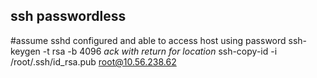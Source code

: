 ## ssh passwordless
#assume sshd configured and able to access host using password
ssh-keygen -t rsa -b 4096
*ack with return for location*
ssh-copy-id -i /root/.ssh/id_rsa.pub root@10.56.238.62
